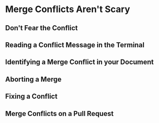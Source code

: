 # Merge Conflicts Aren't Scary 

## Don't Fear the Conflict


## Reading a Conflict Message in the Terminal


## Identifying a Merge Conflict in your Document


## Aborting a Merge


## Fixing a Conflict


## Merge Conflicts on a Pull Request
